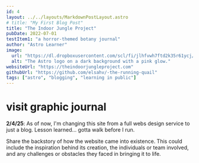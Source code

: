 ```yaml
---
id: 4
layout: ../../layouts/MarkdownPostLayout.astro
# title: "My First Blog Post"
title: "The Indoor Jungle Project"
pubDate: 2022-07-01
testItem1: "a horror-themed botany journal"
author: "Astro Learner"
image:
  url: "https://dl.dropboxusercontent.com/scl/fi/jlhfvwh7ftd2k35r61ycj/plants5.jpg?rlkey=1arbo741cwzyyzx1t6vtvfjmm&st=1uo0cmjn&dl=0"
  alt: "The Astro logo on a dark background with a pink glow."
websiteUrl: "https://theindoorjungleproject.com"
githubUrl: "https://github.com/elsahv/-the-running-quail"
tags: ["astro", "blogging", "learning in public"]
---
```


# visit graphic journal

**2/4/25**: As of now, I'm changing this site from a full webs design service to just a blog. Lesson learned... gotta walk before I run.

Share the backstory of how the website came into existence. This could include the inspiration behind its creation, the individuals or team involved, and any challenges or obstacles they faced in bringing it to life.
